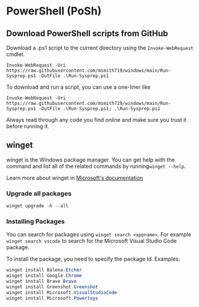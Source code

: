 # PowerShell (PoSh)

## Download PowerShell scripts from GitHub
Download a .ps1 script to the current directory using the `Invoke-WebRequest` cmdlet.
```
Invoke-WebRequest -Uri https://raw.githubusercontent.com/msmith719/windows/main/Run-Sysprep.ps1 -OutFile .\Run-Sysprep.ps1
```
To download and run a script, you can use a one-liner like
```
Invoke-WebRequest -Uri https://raw.githubusercontent.com/msmith719/windows/main/Run-Sysprep.ps1 -OutFile .\Run-Sysprep.ps1; .\Run-Sysprep.ps1
```
Always read through any code you find online and make sure you trust it before running it.

## winget
winget is the Windows package manager. You can get help with the command and list all of the related commands by running`winget --help`.

Learn more about winget in [Microsoft's documentation](https://learn.microsoft.com/en-us/windows/package-manager/winget/)

### Upgrade all packages 
``` ps1
winget upgrade -h --all
```

### Installing Packages
You can search for packages using `winget search <appname>`. For example `winget search vscode` to search for the Microsoft Visual Studio Code package.

To install the package, you need to specify the package Id. Examples:
``` ps1
winget install Balena.Etcher
winget install Google.Chrome
winget install Brave.Brave
winget install Greenshot.Greenshot
winget install Microsoft.VisualStudioCode
winget install Microsoft.Powertoys
```